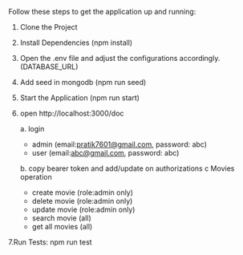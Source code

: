 Follow these steps to get the application up and running:

1. Clone the Project
2. Install Dependencies (npm install)
3. Open the .env file and adjust the configurations accordingly.(DATABASE_URL)
4. Add seed in mongodb (npm run seed)
5. Start the Application (npm run start)
6. open http://localhost:3000/doc
   
    a. login 
     - admin (email:pratik7601@gmail.com, password: abc)
     - user (email:abc@gmail.com, password: abc)
       
    b. copy bearer token and add/update on authorizations 
    c Movies operation
     - create movie (role:admin only)
     - delete movie (role:admin only)
     - update movie (role:admin only)
     - search movie (all)
     - get all movies (all)
     
7.Run Tests: npm run test

